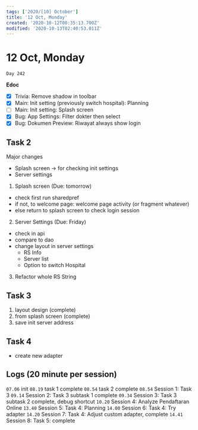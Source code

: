 ```yaml
---
tags: ['2020/[10] October']
title: '12 Oct, Monday'
created: '2020-10-12T00:35:13.700Z'
modified: '2020-10-13T02:40:53.011Z'
---
```


# 12 Oct, Monday

`Day 242` 

**Edoc**
- [x] Trivia: Remove shadow in toolbar
- [x] Main: Init setting (previously switch hospital): Planning
- [ ] Main: Init setting: Splash screen
- [x] Bug: App Settings: Filter dokter then select
- [x] Bug: Dokumen Preview: Riwayat always show login

## Task 2
Major changes
- Splash screen -> for checking init settings
- Server settings

1. Splash screen (Due: tomorrow)
- check first run sharedpref
- if not, to welcome page: welcome page activity (or fragment whatever)
- else return to splash screen to check login session

2. Server Settings (Due: Friday)
- check in api
- compare to dao
- change layout in server settings 
  - RS Info
  - Server list
  - Option to switch Hospital

3. Refactor whole RS String

## Task 3
1. layout design (complete)
2. from splash screen (complete)
3. save init server address

## Task 4
- create new adapter

## Logs (20 minute per session)
`07.06` init
`08.19` task 1 complete
`08.54` task 2 complete
`08.54` Session 1: Task 3
`09.14` Session 2: Task 3 subtask 1 complete
`09.34` Session 3: Task 3 subtask 2 complete, debug shortcut
`10.20` Session 4: Analyze Pendaftaran Online
`13.40` Session 5: Task 4: Planning
`14.00` Session 6: Task 4: Try adapter
`14.20` Session 7: Task 4: Adjust custom adapter, complete
`14.41` Session 8: Task 5: complete
